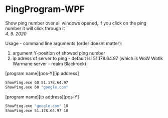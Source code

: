 # PingProgram-WPF
Show ping number over all windows opened, if you click on the ping number it will click through it  
*4. 9. 2020*

Usage - command line arguments (order doesnt matter):
1. argument Y-position of showed ping number
2. ip adress of server to ping - default is: 51.178.64.97 (which is WoW Wotlk Warmane server - realm Blackrock)

[program name][pos-Y][ip address]
```cmd
ShowPing.exe 60 51.178.64.97
ShowPing.exe 60 "google.com"
```
[program name][ip address][pos-Y]
```cmd
ShowPing.exe "google.com" 10
ShowPing.exe 51.178.64.97 10
```
